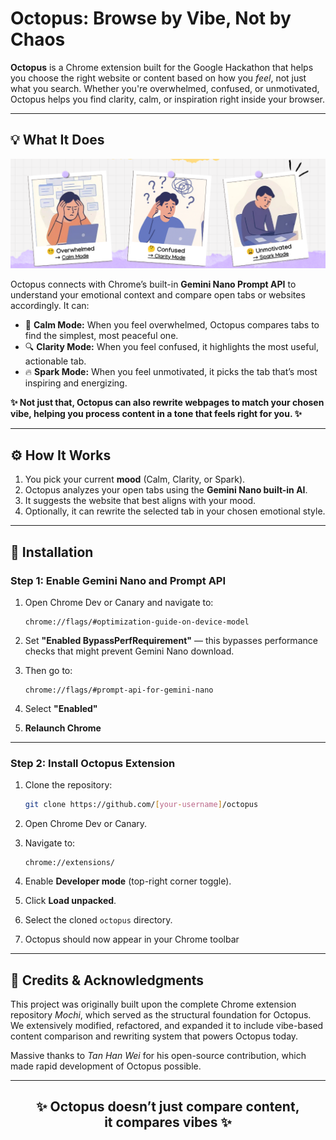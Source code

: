 # Octopus: Browse by Vibe, Not by Chaos

**Octopus** is a Chrome extension built for the Google Hackathon that helps you choose the right website or content based on how you *feel*, not just what you search. Whether you're overwhelmed, confused, or unmotivated, Octopus helps you find clarity, calm, or inspiration right inside your browser.

---

## 💡 What It Does

![Screenshot](images/class.png)

Octopus connects with Chrome’s built-in **Gemini Nano Prompt API** to understand your emotional context and compare open tabs or websites accordingly. It can:

* 🧘 **Calm Mode:** When you feel overwhelmed, Octopus compares tabs to find the simplest, most peaceful one.
* 🔍 **Clarity Mode:** When you feel confused, it highlights the most useful, actionable tab.
* 🔥 **Spark Mode:** When you feel unmotivated, it picks the tab that’s most inspiring and energizing.

**✨ Not just that, Octopus can also rewrite webpages to match your chosen vibe, helping you process content in a tone that feels right for you. ✨**

---

## ⚙️ How It Works

1. You pick your current **mood** (Calm, Clarity, or Spark).
2. Octopus analyzes your open tabs using the **Gemini Nano built-in AI**.
3. It suggests the website that best aligns with your mood.
4. Optionally, it can rewrite the selected tab in your chosen emotional style.

---

## 🚀 Installation

### Step 1: Enable Gemini Nano and Prompt API

1. Open Chrome Dev or Canary and navigate to:

   ```
   chrome://flags/#optimization-guide-on-device-model
   ```
2. Set **"Enabled BypassPerfRequirement"** — this bypasses performance checks that might prevent Gemini Nano download.
3. Then go to:

   ```
   chrome://flags/#prompt-api-for-gemini-nano
   ```
4. Select **"Enabled"**
5. **Relaunch Chrome**

---

### Step 2: Install Octopus Extension

1. Clone the repository:

   ```bash
   git clone https://github.com/[your-username]/octopus
   ```
2. Open Chrome Dev or Canary.
3. Navigate to:

   ```
   chrome://extensions/
   ```
4. Enable **Developer mode** (top-right corner toggle).
5. Click **Load unpacked**.
6. Select the cloned `octopus` directory.
7. Octopus should now appear in your Chrome toolbar


---

## 🤝 Credits & Acknowledgments

This project was originally built upon the complete Chrome extension repository *Mochi*, which served as the structural foundation for Octopus.
We extensively modified, refactored, and expanded it to include vibe-based content comparison and rewriting system that powers Octopus today.

Massive thanks to *Tan Han Wei* for his open-source contribution, which made rapid development of Octopus possible.

---

<h2 align="center">
✨ <strong>Octopus doesn’t just compare content,<br>
it compares vibes</strong> ✨
</h2>

